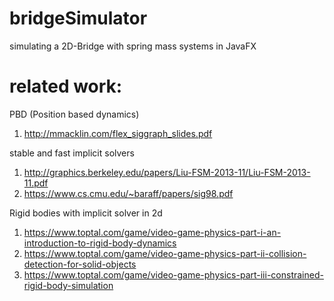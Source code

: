 # bridgeSimulator
simulating a 2D-Bridge with spring mass systems in JavaFX

# related work: 
PBD (Position based dynamics)
1. http://mmacklin.com/flex_siggraph_slides.pdf

stable and fast implicit solvers
1. http://graphics.berkeley.edu/papers/Liu-FSM-2013-11/Liu-FSM-2013-11.pdf
2. https://www.cs.cmu.edu/~baraff/papers/sig98.pdf

Rigid bodies with implicit solver in 2d
1. https://www.toptal.com/game/video-game-physics-part-i-an-introduction-to-rigid-body-dynamics
2. https://www.toptal.com/game/video-game-physics-part-ii-collision-detection-for-solid-objects
3. https://www.toptal.com/game/video-game-physics-part-iii-constrained-rigid-body-simulation

